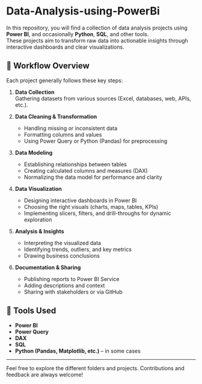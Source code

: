 # Data-Analysis-using-PowerBi
In this repository, you will find a collection of data analysis projects using **Power BI**, and occasionally **Python**, **SQL**, and other tools.  
These projects aim to transform raw data into actionable insights through interactive dashboards and clear visualizations.

## 🔄 Workflow Overview
Each project generally follows these key steps:

1. **Data Collection**  
   Gathering datasets from various sources (Excel, databases, web, APIs, etc.).

2. **Data Cleaning & Transformation**  
   - Handling missing or inconsistent data  
   - Formatting columns and values  
   - Using Power Query or Python (Pandas) for preprocessing

3. **Data Modeling**  
   - Establishing relationships between tables  
   - Creating calculated columns and measures (DAX)  
   - Normalizing the data model for performance and clarity

4. **Data Visualization**  
   - Designing interactive dashboards in Power BI  
   - Choosing the right visuals (charts, maps, tables, KPIs)  
   - Implementing slicers, filters, and drill-throughs for dynamic exploration

5. **Analysis & Insights**  
   - Interpreting the visualized data  
   - Identifying trends, outliers, and key metrics  
   - Drawing business conclusions

6. **Documentation & Sharing**  
   - Publishing reports to Power BI Service  
   - Adding descriptions and context  
   - Sharing with stakeholders or via GitHub

## 🧰 Tools Used

- **Power BI**
- **Power Query**
- **DAX**
- **SQL**
- **Python (Pandas, Matplotlib, etc.)** – in some cases

---

Feel free to explore the different folders and projects. Contributions and feedback are always welcome!

